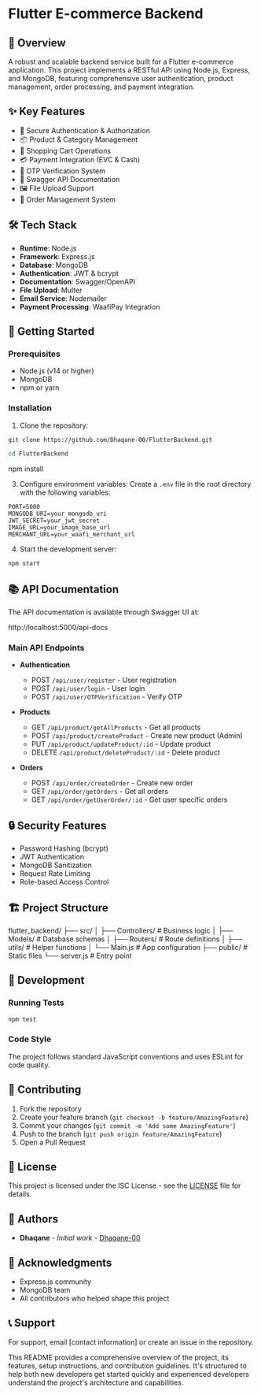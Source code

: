 # Flutter E-commerce Backend

## 🚀 Overview

A robust and scalable backend service built for a Flutter e-commerce application. This project implements a RESTful API using Node.js, Express, and MongoDB, featuring comprehensive user authentication, product management, order processing, and payment integration.

## ✨ Key Features

- 🔐 Secure Authentication & Authorization
- 📦 Product & Category Management
- 🛒 Shopping Cart Operations
- 💳 Payment Integration (EVC & Cash)
- 📱 OTP Verification System
- 📄 Swagger API Documentation
- 🖼️ File Upload Support
- 🔄 Order Management System

## 🛠️ Tech Stack

- **Runtime**: Node.js
- **Framework**: Express.js
- **Database**: MongoDB
- **Authentication**: JWT & bcrypt
- **Documentation**: Swagger/OpenAPI
- **File Upload**: Multer
- **Email Service**: Nodemailer
- **Payment Processing**: WaafiPay Integration

## 🚦 Getting Started

### Prerequisites

- Node.js (v14 or higher)
- MongoDB
- npm or yarn

### Installation

1. Clone the repository:
```bash
git clone https://github.com/Dhaqane-00/FlutterBackend.git
```
```bash
cd FlutterBackend
```
npm install

3. Configure environment variables:
Create a `.env` file in the root directory with the following variables:

```env
PORT=5000
MONGODB_URI=your_mongodb_uri
JWT_SECRET=your_jwt_secret
IMAGE_URL=your_image_base_url
MERCHANT_URL=your_waafi_merchant_url
```

4. Start the development server:
```bash
npm start
```

## 📚 API Documentation

The API documentation is available through Swagger UI at:

http://localhost:5000/api-docs


### Main API Endpoints

- **Authentication**
  - POST `/api/user/register` - User registration
  - POST `/api/user/login` - User login
  - POST `/api/user/OTPVerification` - Verify OTP

- **Products**
  - GET `/api/product/getAllProducts` - Get all products
  - POST `/api/product/createProduct` - Create new product (Admin)
  - PUT `/api/product/updateProduct/:id` - Update product
  - DELETE `/api/product/deleteProduct/:id` - Delete product

- **Orders**
  - POST `/api/order/createOrder` - Create new order
  - GET `/api/order/getOrders` - Get all orders
  - GET `/api/order/getUserOrder/:id` - Get user specific orders

## 🔒 Security Features

- Password Hashing (bcrypt)
- JWT Authentication
- MongoDB Sanitization
- Request Rate Limiting
- Role-based Access Control

## 🏗️ Project Structure

flutter_backend/
├── src/
│ ├── Controllers/ # Business logic
│ ├── Models/ # Database schemas
│ ├── Routers/ # Route definitions
│ ├── utils/ # Helper functions
│ └── Main.js # App configuration
├── public/ # Static files
└── server.js # Entry point


## 🔧 Development

### Running Tests

```bash
npm test
```


### Code Style
The project follows standard JavaScript conventions and uses ESLint for code quality.

## 🤝 Contributing

1. Fork the repository
2. Create your feature branch (`git checkout -b feature/AmazingFeature`)
3. Commit your changes (`git commit -m 'Add some AmazingFeature'`)
4. Push to the branch (`git push origin feature/AmazingFeature`)
5. Open a Pull Request

## 📄 License

This project is licensed under the ISC License - see the [LICENSE](LICENSE) file for details.

## 👥 Authors

- **Dhaqane** - *Initial work* - [Dhaqane-00](https://github.com/Dhaqane-00)

## 🙏 Acknowledgments

- Express.js community
- MongoDB team
- All contributors who helped shape this project

## 📞 Support

For support, email [contact information] or create an issue in the repository.

This README provides a comprehensive overview of the project, its features, setup instructions, and contribution guidelines. It's structured to help both new developers get started quickly and experienced developers understand the project's architecture and capabilities.